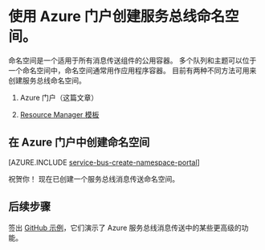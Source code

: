 <properties
    pageTitle="在 Azure 门户中创建服务总线命名空间 | Azure"
    description="如何使用 Azure 门户创建服务总线命名空间。"
    services="service-bus"
    documentationCenter=".net"
    authors="jtaubensee"
    manager="timlt"
    editor=""
    translationtype="Human Translation" />
<tags
    ms.service="service-bus"
    ms.devlang="tbd"
    ms.topic="get-started-article"
    ms.tgt_pltfrm="dotnet"
    ms.workload="na"
    ms.date="03/23/2017"
    wacn.date="05/22/2017"
    ms.author="jotaub"
    ms.sourcegitcommit="7cc8d7b9c616d399509cd9dbdd155b0e9a7987a8"
    ms.openlocfilehash="d691ed3aa3885bf2c0a538dba120d8b5bf339e47"
    ms.lasthandoff="04/07/2017" />

# <a name="create-a-service-bus-namespace-using-the-azure-portal"></a>使用 Azure 门户创建服务总线命名空间。
命名空间是一个适用于所有消息传送组件的公用容器。 多个队列和主题可以位于一个命名空间中，命名空间通常用作应用程序容器。 目前有两种不同方法可用来创建服务总线命名空间。

1. Azure 门户（这篇文章）

2. [Resource Manager 模板][create-namespace-using-arm]

## <a name="create-a-namespace-in-the-azure-portal"></a>在 Azure 门户中创建命名空间

[AZURE.INCLUDE [service-bus-create-namespace-portal](../../includes/service-bus-create-namespace-portal.md)]

祝贺你！ 现在已创建一个服务总线消息传送命名空间。

## <a name="next-steps"></a>后续步骤

签出 [GitHub 示例][github-samples]，它们演示了 Azure 服务总线消息传送中的某些更高级的功能。

[create-namespace-using-arm]: /documentation/articles/service-bus-resource-manager-overview/
[github-samples]: https://github.com/Azure-Samples/azure-servicebus-messaging-samples


<!--Update_Description:update wording -->